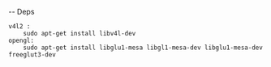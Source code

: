 
-- Deps

	v4l2 :
		sudo apt-get install libv4l-dev
	opengl:
		sudo apt-get install libglu1-mesa libgl1-mesa-dev libglu1-mesa-dev freeglut3-dev
